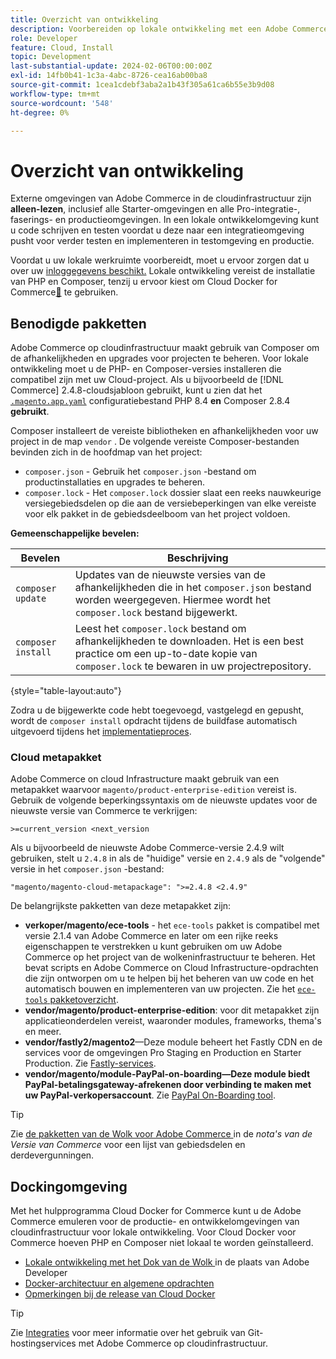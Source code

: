 ```yaml
---
title: Overzicht van ontwikkeling
description: Voorbereiden op lokale ontwikkeling met een Adobe Commerce-project voor cloudinfrastructuur.
role: Developer
feature: Cloud, Install
topic: Development
last-substantial-update: 2024-02-06T00:00:00Z
exl-id: 14fb0b41-1c3a-4abc-8726-cea16ab00ba8
source-git-commit: 1cea1cdebf3aba2a1b43f305a61ca6b55e3b9d08
workflow-type: tm+mt
source-wordcount: '548'
ht-degree: 0%

---
```


# Overzicht van ontwikkeling

Externe omgevingen van Adobe Commerce in de cloudinfrastructuur zijn **alleen-lezen**, inclusief alle Starter-omgevingen en alle Pro-integratie-, faserings- en productieomgevingen. In een lokale ontwikkelomgeving kunt u code schrijven en testen voordat u deze naar een integratieomgeving pusht voor verder testen en implementeren in testomgeving en productie.

Voordat u uw lokale werkruimte voorbereidt, moet u ervoor zorgen dat u over uw [inloggegevens beschikt.](../../get-started/prepare-workspace.md) Lokale ontwikkeling vereist de installatie van PHP en Composer, tenzij u ervoor kiest om Cloud Docker for Commerce[&#128279;](#docker-environment) te gebruiken.

## Benodigde pakketten

Adobe Commerce op cloudinfrastructuur maakt gebruik van Composer om de afhankelijkheden en upgrades voor projecten te beheren. Voor lokale ontwikkeling moet u de PHP- en Composer-versies installeren die compatibel zijn met uw Cloud-project. Als u bijvoorbeeld de [!DNL Commerce] 2.4.8-cloudsjabloon gebruikt, kunt u zien dat het [`.magento.app.yaml`](https://github.com/magento/magento-cloud/blob/2.4.8/.magento.app.yaml) configuratiebestand PHP 8.4 **en** Composer 2.8.4 **gebruikt**.

Composer installeert de vereiste bibliotheken en afhankelijkheden voor uw project in de map `vendor` . De volgende vereiste Composer-bestanden bevinden zich in de hoofdmap van het project:

- `composer.json` - Gebruik het `composer.json` -bestand om productinstallaties en upgrades te beheren.
- `composer.lock` - Het `composer.lock` dossier slaat een reeks nauwkeurige versiegebiedsdelen op die aan de versiebeperkingen van elke vereiste voor elk pakket in de gebiedsdeelboom van het project voldoen.

**Gemeenschappelijke bevelen:**

| Bevelen | Beschrijving |
|--------------------|----------------------------------------------------------------------------------------------------------------------------------------------------------|
| `composer update` | Updates van de nieuwste versies van de afhankelijkheden die in het `composer.json` bestand worden weergegeven. Hiermee wordt het `composer.lock` bestand bijgewerkt. |
| `composer install` | Leest het `composer.lock` bestand om afhankelijkheden te downloaden. Het is een best practice om een up-to-date kopie van `composer.lock` te bewaren in uw projectrepository. |

{style="table-layout:auto"}

Zodra u de bijgewerkte code hebt toegevoegd, vastgelegd en gepusht, wordt de `composer install` opdracht tijdens de buildfase automatisch uitgevoerd tijdens het [implementatieproces](../deploy/process.md#build-phase-build-phase).

### Cloud metapakket

Adobe Commerce on cloud Infrastructure maakt gebruik van een metapakket waarvoor `magento/product-enterprise-edition` vereist is. Gebruik de volgende beperkingssyntaxis om de nieuwste updates voor de nieuwste versie van Commerce te verkrijgen:

```text
>=current_version <next_version
```

Als u bijvoorbeeld de nieuwste Adobe Commerce-versie 2.4.9 wilt gebruiken, stelt u `2.4.8` in als de &quot;huidige&quot; versie en `2.4.9` als de &quot;volgende&quot; versie in het `composer.json` -bestand:

```text
"magento/magento-cloud-metapackage": ">=2.4.8 <2.4.9"
```

De belangrijkste pakketten van deze metapakket zijn:

- **verkoper/magento/ece-tools** - het `ece-tools` pakket is compatibel met versie 2.1.4 van Adobe Commerce en later om een rijke reeks eigenschappen te verstrekken u kunt gebruiken om uw Adobe Commerce op het project van de wolkeninfrastructuur te beheren. Het bevat scripts en Adobe Commerce on Cloud Infrastructure-opdrachten die zijn ontworpen om u te helpen bij het beheren van uw code en het automatisch bouwen en implementeren van uw projecten. Zie het [`ece-tools` pakketoverzicht](../dev-tools/package-overview.md).
- **vendor/magento/product-enterprise-edition**: voor dit metapakket zijn applicatieonderdelen vereist, waaronder modules, frameworks, thema&#39;s en meer.
- **vendor/fastly2/magento2**—Deze module beheert het Fastly CDN en de services voor de omgevingen Pro Staging en Production en Starter Production. Zie [Fastly-services](/help/cloud-guide/cdn/fastly.md#fastly-cdn-module-for-magento-2).
- **vendor/magento/module-PayPal-on-boarding—Deze module biedt PayPal-betalingsgateway-afrekenen door verbinding te maken met uw PayPal-verkopersaccount**. Zie [PayPal On-Boarding tool](../store/paypal.md).

>[!TIP]
>
>Zie [ de pakketten van de Wolk voor Adobe Commerce ](/help/cloud-guide/release-notes/cloud-packages.md) in de _nota&#39;s van de Versie van Commerce_ voor een lijst van gebiedsdelen en derdevergunningen.

## Dockingomgeving

Met het hulpprogramma Cloud Docker for Commerce kunt u de Adobe Commerce emuleren voor de productie- en ontwikkelomgevingen van cloudinfrastructuur voor lokale ontwikkeling. Voor Cloud Docker voor Commerce hoeven PHP en Composer niet lokaal te worden geïnstalleerd.

- [ Lokale ontwikkeling met het Dok van de Wolk ](https://developer.adobe.com/commerce/cloud-tools/docker/setup/) in de plaats van Adobe Developer
- [Docker-architectuur en algemene opdrachten](../dev-tools/cloud-docker.md)
- [Opmerkingen bij de release van Cloud Docker](../release-notes/cloud-docker.md)

>[!TIP]
>
>Zie [Integraties](../integrations/overview.md) voor meer informatie over het gebruik van Git-hostingservices met Adobe Commerce op cloudinfrastructuur.
